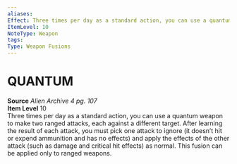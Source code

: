 ```yaml
---
aliases: 
Effect: Three times per day as a standard action, you can use a quantum weapon to make two ranged attacks, each against a different target. After learning the result of each attack, you must pick one attack to ignore (it doesn’t hit or expend ammunition and has no effects) and apply the effects of the other attack (such as damage and critical hit effects) as normal. This fusion can be applied only to ranged weapons.
ItemLevel: 10
NoteType: Weapon
tags: 
Type: Weapon Fusions
---
```

# QUANTUM
**Source** _Alien Archive 4 pg. 107_  
**Item Level** 10  
Three times per day as a standard action, you can use a quantum weapon to make two ranged attacks, each against a different target. After learning the result of each attack, you must pick one attack to ignore (it doesn’t hit or expend ammunition and has no effects) and apply the effects of the other attack (such as damage and critical hit effects) as normal. This fusion can be applied only to ranged weapons.